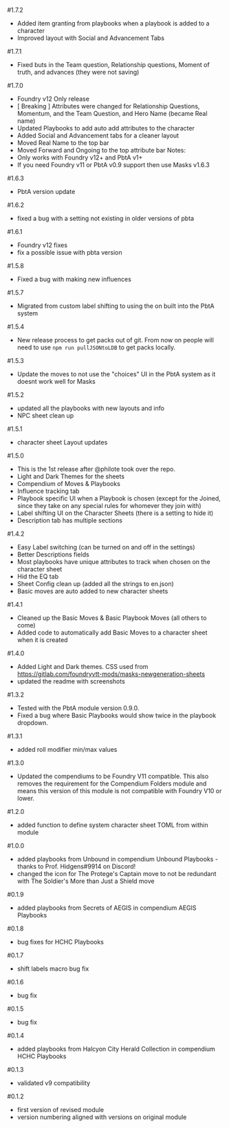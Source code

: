#1.7.2
- Added item granting from playbooks when a playbook is added to a character
- Improved layout with Social and Advancement Tabs

#1.7.1
- Fixed buts in the Team question, Relationship questions, Moment of truth, and advances (they were not saving)

#1.7.0
- Foundry v12 Only release
- [ Breaking ] Attributes were changed for Relationship Questions, Momentum, and the Team Question, and Hero Name (became Real name)
- Updated Playbooks to add auto add attributes to the character
- Added Social and Advancement tabs for a cleaner layout
- Moved Real Name to the top bar
- Moved Forward and Ongoing to the top attribute bar
Notes: 
- Only works with Foundry v12+ and PbtA v1+
- If you need Foundry v11 or PbtA v0.9 support then use Masks v1.6.3

#1.6.3
- PbtA version update

#1.6.2
- fixed a bug with a setting not existing in older versions of pbta

#1.6.1
- Foundry v12 fixes
- fix a possible issue with pbta version

#1.5.8
- Fixed a bug with making new influences

#1.5.7
- Migrated from custom label shifting to using the on built into the PbtA system

#1.5.4
- New release process to get packs out of git. From now on people will need to use `npm run pullJSONtoLDB` to get packs locally.

#1.5.3
- Update the moves to not use the "choices" UI in the PbtA system as it doesnt work well for Masks

#1.5.2
- updated all the playbooks with new layouts and info
- NPC sheet clean up

#1.5.1
- character sheet Layout updates

#1.5.0
- This is the 1st release after @philote took over the repo.
- Light and Dark Themes for the sheets
- Compendium of Moves & Playbooks
- Influence tracking tab
- Playbook specific UI when a Playbook is chosen (except for the Joined, since they take on any special rules for whomever they join with)
- Label shifting UI on the Character Sheets (there is a setting to hide it)
- Description tab has multiple sections

#1.4.2
- Easy Label switching (can be turned on and off in the settings)
- Better Descriptions fields
- Most playbooks have unique attributes to track when chosen on the character sheet
- Hid the EQ tab
- Sheet Config clean up (added all the strings to en.json)
- Basic moves are auto added to new character sheets

#1.4.1
- Cleaned up the Basic Moves & Basic Playbook Moves (all others to come)
- Added code to automatically add Basic Moves to a character sheet when it is created

#1.4.0
- Added Light and Dark themes. CSS used from https://gitlab.com/foundryvtt-mods/masks-newgeneration-sheets
- updated the readme with screenshots

#1.3.2
- Tested with the PbtA module version 0.9.0.
- Fixed a bug where Basic Playbooks would show twice in the playbook dropdown.

#1.3.1
- added roll modifier min/max values

#1.3.0
- Updated the compendiums to be Foundry V11 compatible. This also removes the requirement for the Compendium Folders module and means this version of this module is not compatible with Foundry V10 or lower.

#1.2.0
- added function to define system character sheet TOML from within module

#1.0.0
- added playbooks from Unbound in compendium Unbound Playbooks - thanks to Prof. Hidgens#9914 on Discord!
- changed the icon for The Protege's Captain move to not be redundant with The Soldier's More than Just a Shield move

#0.1.9
- added playbooks from Secrets of AEGIS in compendium AEGIS Playbooks

#0.1.8
- bug fixes for HCHC Playbooks

#0.1.7
- shift labels macro bug fix

#0.1.6
- bug fix

#0.1.5
- bug fix

#0.1.4
- added playbooks from Halcyon City Herald Collection in compendium HCHC Playbooks

#0.1.3
- validated v9 compatibility

#0.1.2
- first version of revised module
- version numbering aligned with versions on original module
